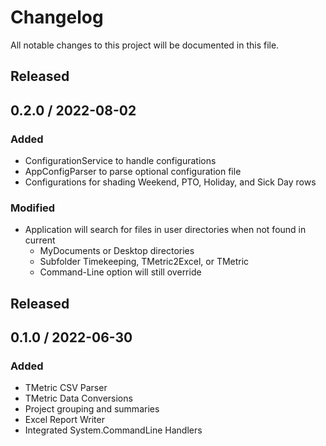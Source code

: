 # Changelog

All notable changes to this project will be documented in this file.


## Released
## 0.2.0 / 2022-08-02

### Added
- ConfigurationService to handle configurations
- AppConfigParser to parse optional configuration file
- Configurations for shading Weekend, PTO, Holiday, and Sick Day rows

### Modified
- Application will search for files in user directories when not found in current 
    - MyDocuments or Desktop directories
    - Subfolder Timekeeping, TMetric2Excel, or TMetric
    - Command-Line option will still override

## Released
## 0.1.0 / 2022-06-30

### Added
- TMetric CSV Parser
- TMetric Data Conversions
- Project grouping and summaries
- Excel Report Writer
- Integrated System.CommandLine Handlers

